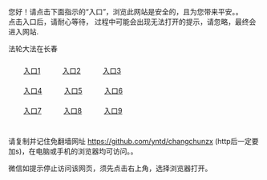 您好！请点击下面指示的“入口”，浏览此网站是安全的，且为您带来平安。。 <br/>
点击入口后，请耐心等待， 过程中可能会出现无法打开的提示，请忽略，最终会进入网站. </br>

法轮大法在长春<br/>
<div style="padding:10px"><a style="margin:20px" target="_blank" href="https://d1mqiizjgyl3iv.cloudfront.net/2Qpsp?gjmmxp" id="ccLink1" rel="nofollow">入口1</a> <a target="_blank" style="margin:20px" href="https://dtmwtbrjfdln6.cloudfront.net/2Qpsp?qdmlc" id="ccLink2" rel="nofollow">入口2</a> <a style="margin:20px" target="_blank" href="https://d1gb9i9y61crvv.cloudfront.net/2Qpsp?wzjnkre" id="ccLink3" rel="nofollow">入口3</a></div>

<div style="padding:10px" ><a style="margin:20px" target="_blank" href="https://d1mqiizjgyl3iv.cloudfront.net/2Qpsp?gjmmxp" id="ccLink4" rel="nofollow">入口4</a> <a style="margin:20px" href="https://dtmwtbrjfdln6.cloudfront.net/2Qpsp?qdmlc" target="_blank" id="ccLink5" rel="nofollow">入口5</a> <a style="margin:20px" href="https://d1gb9i9y61crvv.cloudfront.net/2Qpsp?wzjnkre" target="_blank" id="ccLink6" rel="nofollow">入口6</a></div>

<div style="padding:10px"><a style="margin:20px" target="_blank" href="https://d1mqiizjgyl3iv.cloudfront.net/2Qpsp?gjmmxp" id="ccLink7" rel="nofollow">入口7</a> <a style="margin:20px" href="https://dtmwtbrjfdln6.cloudfront.net/2Qpsp?qdmlc" target="_blank" id="ccLink8" rel="nofollow">入口8</a> <a style="margin:20px" target="_blank" href="https://d1gb9i9y61crvv.cloudfront.net/2Qpsp?wzjnkre" id="ccLink9" rel="nofollow">入口9</a></div>

<br/>



请复制并记住免翻墙网址 https://github.com/yntd/changchunzx (http后一定要加s)，在电脑或手机的浏览器均可访问。。<br/>

微信如提示停止访问该网页，须先点击右上角，选择浏览器打开。
